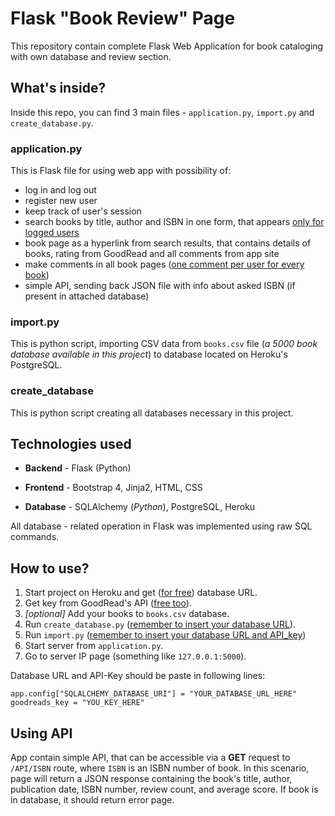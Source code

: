 # Flask "Book Review" Page
This repository contain complete Flask Web Application for book cataloging with own database and review section.

## What's inside?
Inside this repo, you can find 3 main files - `application.py`, `import.py` and `create_database.py`.
### application.py

This is Flask file for using web app with possibility of:
* log in and log out
* register new user
* keep track of user's session
* search books by title, author and ISBN in one form, that appears <u>only for logged users</u>
* book page as a hyperlink from search results, that contains details of books, rating from GoodRead and all comments from app site
* make comments in all book pages (<u>one comment per user for every book</u>)
* simple API, sending back JSON file with info about asked ISBN (if present in attached database)

### import.py

This is python script, importing CSV data from `books.csv` file (*a 5000 book database available in this project*) to database located on Heroku's PostgreSQL.

### create_database

This is python script creating all databases necessary in this project.


## Technologies used
* **Backend** - Flask (Python)

* **Frontend** - Bootstrap 4, Jinja2, HTML, CSS

* **Database** - SQLAlchemy (*Python*), PostgreSQL, Heroku

All database - related operation in Flask was implemented using raw SQL commands.


## How to use?

1. Start project on Heroku and get ([<u>for free</u>](http://www.heroku.com)) database URL.
2. Get key from GoodRead's API ([<u>free too</u>](http://www.goodreads.com/api)).
3. *[optional]* Add your books to `books.csv` database.
4. Run `create_database.py`  (<u>remember to insert your database URL</u>).
5. Run `import.py` (<u>remember to insert your database URL and API_key</u>)
4. Start server from `application.py`.
5. Go to server IP page (something like `127.0.0.1:5000`).

Database URL and API-Key should be paste in following lines:

`app.config["SQLALCHEMY_DATABASE_URI"] = "YOUR_DATABASE_URL_HERE"
`    
`goodreads_key = "YOU_KEY_HERE"
`

## Using API
App contain simple API, that can be accessible via a **GET** request to `/API/ISBN` route, where `ISBN` is an ISBN number of book. In this scenario, page will  return a JSON response containing the book's title, author, publication date, ISBN number, review count, and average score. If book is in database, it should return error page.
